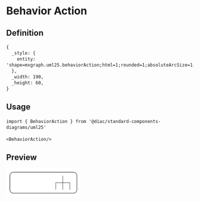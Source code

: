 # Behavior Action

## Definition

```
{
  _style: { 
    entity: 'shape=mxgraph.uml25.behaviorAction;html=1;rounded=1;absoluteArcSize=1;arcSize=10;align=left;spacingLeft=5;whiteSpace=wrap;',
  },
  _width: 190,
  _height: 60,
}
```

## Usage

```
import { BehaviorAction } from '@diac/standard-components-diagrams/uml25'

<BehaviorAction/>
```

## Preview

<img src="./behavior-action.png" width="200"/>
